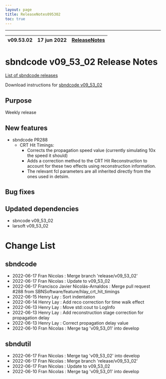 ```yaml
---
layout: page
title: ReleaseNotes095302
toc: true
---
```


-----------------------------------------------------------------------------
| v09.53.02 | 17 jun 2022 | [ReleaseNotes](ReleaseNotes095302.html) |
| --- | --- | --- |



sbndcode v09_53_02 Release Notes
=======================================================================================

[List of sbndcode releases](List_of_SBND_code_releases.html)

Download instructions for [sbndcode v09_53_02](http://scisoft.fnal.gov/scisoft/bundles/sbnd/v09_53_02/sbndcode-v09_53_02.html)

Purpose
---------------------------------------------------
Weekly release

New features
---------------------------------------------------
* sbndcode PR288
    * CRT Hit Timings:
        * Corrects the propagation speed value (currently simulating 10x the speed it should)
        * Adds a correction method to the CRT Hit Reconstruction to account for these two effects using reconstruction information.
        * The relevant fcl parameters are all inherited directly from the ones used in detsim.

Bug fixes
---------------------------------------------------

Updated dependencies
---------------------------------------------------
* sbncode v09_53_02
* larsoft v09_53_02

Change List
==========================================

sbndcode
---------------------------------------------------

* 2022-06-17  Fran Nicolas : Merge branch 'release/v09_53_02'
* 2022-06-17  Fran Nicolas : Update to v09_53_02
* 2022-06-17  Francisco Javier Nicolás-Arnaldos : Merge pull request #288 from SBNSoftware/feature/hlay_crt_hit_timings
* 2022-06-15  Henry Lay : Sort indentation
* 2022-06-14  Henry Lay : Add reco correction for time walk effect
* 2022-06-13  Henry Lay : Move std::cout to LogInfo
* 2022-06-13  Henry Lay : Add reconstruction stage correction for propagation delay
* 2022-06-13  Henry Lay : Correct propagation delay value
* 2022-06-10  Fran Nicolas : Merge tag 'v09_53_01' into develop

sbndutil
---------------------------------------------------

* 2022-06-17  Fran Nicolas : Merge tag 'v09_53_02' into develop
* 2022-06-17  Fran Nicolas : Merge branch 'release/v09_53_02'
* 2022-06-17  Fran Nicolas : Update to v09_53_02
* 2022-06-10  Fran Nicolas : Merge tag 'v09_53_01' into develop
